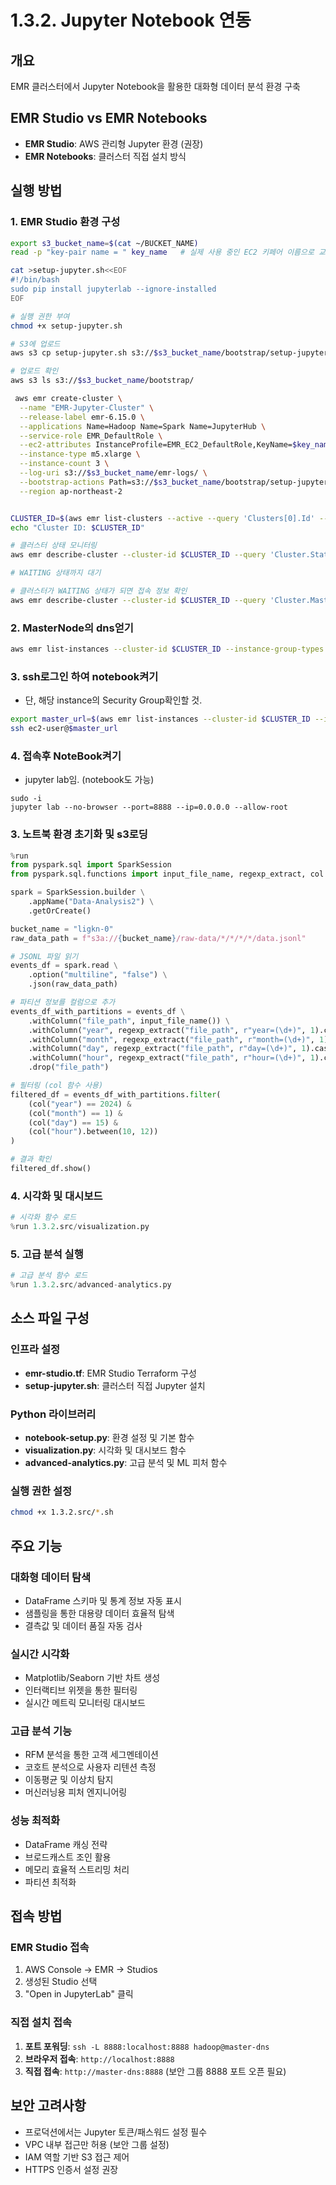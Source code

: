 # 1.3.2. Jupyter Notebook 연동

## 개요
EMR 클러스터에서 Jupyter Notebook을 활용한 대화형 데이터 분석 환경 구축

## EMR Studio vs EMR Notebooks
* **EMR Studio**: AWS 관리형 Jupyter 환경 (권장)
* **EMR Notebooks**: 클러스터 직접 설치 방식

## 실행 방법

### 1. EMR Studio 환경 구성
```bash
export s3_bucket_name=$(cat ~/BUCKET_NAME)
read -p "key-pair name = " key_name   # 실제 사용 중인 EC2 키페어 이름으로 교체

cat >setup-jupyter.sh<<EOF
#!/bin/bash
sudo pip install jupyterlab --ignore-installed 
EOF

# 실행 권한 부여
chmod +x setup-jupyter.sh

# S3에 업로드
aws s3 cp setup-jupyter.sh s3://$s3_bucket_name/bootstrap/setup-jupyter.sh

# 업로드 확인
aws s3 ls s3://$s3_bucket_name/bootstrap/

 aws emr create-cluster \
  --name "EMR-Jupyter-Cluster" \
  --release-label emr-6.15.0 \
  --applications Name=Hadoop Name=Spark Name=JupyterHub \
  --service-role EMR_DefaultRole \
  --ec2-attributes InstanceProfile=EMR_EC2_DefaultRole,KeyName=$key_name \
  --instance-type m5.xlarge \
  --instance-count 3 \
  --log-uri s3://$s3_bucket_name/emr-logs/ \
  --bootstrap-actions Path=s3://$s3_bucket_name/bootstrap/setup-jupyter.sh \
  --region ap-northeast-2


CLUSTER_ID=$(aws emr list-clusters --active --query 'Clusters[0].Id' --output text)
echo "Cluster ID: $CLUSTER_ID"

# 클러스터 상태 모니터링
aws emr describe-cluster --cluster-id $CLUSTER_ID --query 'Cluster.Status.State' --output text

# WAITING 상태까지 대기

# 클러스터가 WAITING 상태가 되면 접속 정보 확인
aws emr describe-cluster --cluster-id $CLUSTER_ID --query 'Cluster.MasterPublicDnsName' --output text
```

### 2. MasterNode의 dns얻기
```bash
aws emr list-instances --cluster-id $CLUSTER_ID --instance-group-types MASTER --query 'Instances[0].PublicDnsName' --output text
```
### 3. ssh로그인 하여 notebook켜기
* 단, 해당 instance의 Security Group확인할 것.
```bash 
export master_url=$(aws emr list-instances --cluster-id $CLUSTER_ID --instance-group-types MASTER --query 'Instances[0].PublicDnsName' --output text)
ssh ec2-user@$master_url
```

### 4. 접속후 NoteBook켜기 
* jupyter lab임. (notebook도 가능)
```
sudo -i 
jupyter lab --no-browser --port=8888 --ip=0.0.0.0 --allow-root
```

### 3. 노트북 환경 초기화 및 s3로딩
```python
%run
from pyspark.sql import SparkSession
from pyspark.sql.functions import input_file_name, regexp_extract, col

spark = SparkSession.builder \
    .appName("Data-Analysis2") \
    .getOrCreate()

bucket_name = "ligkn-0"
raw_data_path = f"s3a://{bucket_name}/raw-data/*/*/*/*/data.jsonl"

# JSONL 파일 읽기
events_df = spark.read \
    .option("multiline", "false") \
    .json(raw_data_path)

# 파티션 정보를 컬럼으로 추가
events_df_with_partitions = events_df \
    .withColumn("file_path", input_file_name()) \
    .withColumn("year", regexp_extract("file_path", r"year=(\d+)", 1).cast("int")) \
    .withColumn("month", regexp_extract("file_path", r"month=(\d+)", 1).cast("int")) \
    .withColumn("day", regexp_extract("file_path", r"day=(\d+)", 1).cast("int")) \
    .withColumn("hour", regexp_extract("file_path", r"hour=(\d+)", 1).cast("int")) \
    .drop("file_path")

# 필터링 (col 함수 사용)
filtered_df = events_df_with_partitions.filter(
    (col("year") == 2024) & 
    (col("month") == 1) & 
    (col("day") == 15) & 
    (col("hour").between(10, 12))
)

# 결과 확인
filtered_df.show()
```

### 4. 시각화 및 대시보드
```python
# 시각화 함수 로드
%run 1.3.2.src/visualization.py
```

### 5. 고급 분석 실행
```python
# 고급 분석 함수 로드
%run 1.3.2.src/advanced-analytics.py
```

## 소스 파일 구성

### 인프라 설정
* **emr-studio.tf**: EMR Studio Terraform 구성
* **setup-jupyter.sh**: 클러스터 직접 Jupyter 설치

### Python 라이브러리
* **notebook-setup.py**: 환경 설정 및 기본 함수
* **visualization.py**: 시각화 및 대시보드 함수
* **advanced-analytics.py**: 고급 분석 및 ML 피처 함수

### 실행 권한 설정
```bash
chmod +x 1.3.2.src/*.sh
```

## 주요 기능

### 대화형 데이터 탐색
* DataFrame 스키마 및 통계 정보 자동 표시
* 샘플링을 통한 대용량 데이터 효율적 탐색
* 결측값 및 데이터 품질 자동 검사

### 실시간 시각화
* Matplotlib/Seaborn 기반 차트 생성
* 인터랙티브 위젯을 통한 필터링
* 실시간 메트릭 모니터링 대시보드

### 고급 분석 기능
* RFM 분석을 통한 고객 세그멘테이션
* 코호트 분석으로 사용자 리텐션 측정
* 이동평균 및 이상치 탐지
* 머신러닝용 피처 엔지니어링

### 성능 최적화
* DataFrame 캐싱 전략
* 브로드캐스트 조인 활용
* 메모리 효율적 스트리밍 처리
* 파티션 최적화

## 접속 방법

### EMR Studio 접속
1. AWS Console → EMR → Studios
2. 생성된 Studio 선택
3. "Open in JupyterLab" 클릭

### 직접 설치 접속
1. **포트 포워딩**: `ssh -L 8888:localhost:8888 hadoop@master-dns`
2. **브라우저 접속**: `http://localhost:8888`
3. **직접 접속**: `http://master-dns:8888` (보안 그룹 8888 포트 오픈 필요)

## 보안 고려사항
* 프로덕션에서는 Jupyter 토큰/패스워드 설정 필수
* VPC 내부 접근만 허용 (보안 그룹 설정)
* IAM 역할 기반 S3 접근 제어
* HTTPS 인증서 설정 권장
